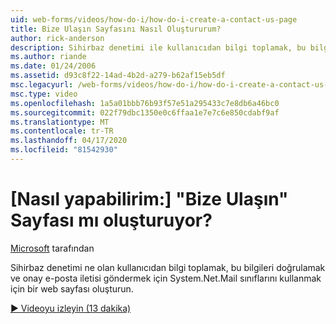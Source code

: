 ```yaml
---
uid: web-forms/videos/how-do-i/how-do-i-create-a-contact-us-page
title: Bize Ulaşın Sayfasını Nasıl Oluştururum?
author: rick-anderson
description: Sihirbaz denetimi ile kullanıcıdan bilgi toplamak, bu bilgileri doğrulamak ve bir confi göndermek için System.Net.Mail sınıfları kullanmak için bir web sayfası oluşturun ...
ms.author: riande
ms.date: 01/24/2006
ms.assetid: d93c8f22-14ad-4b2d-a279-b62af15eb5df
msc.legacyurl: /web-forms/videos/how-do-i/how-do-i-create-a-contact-us-page
msc.type: video
ms.openlocfilehash: 1a5a01bbb76b93f57e51a295433c7e8db6a46bc0
ms.sourcegitcommit: 022f79dbc1350e0c6ffaa1e7e7c6e850cdabf9af
ms.translationtype: MT
ms.contentlocale: tr-TR
ms.lasthandoff: 04/17/2020
ms.locfileid: "81542930"
---
```

# <a name="how-do-i-create-a-contact-us-page"></a>[Nasıl yapabilirim:] "Bize Ulaşın" Sayfası mı oluşturuyor?

[Microsoft](https://github.com/microsoft) tarafından

Sihirbaz denetimi ne olan kullanıcıdan bilgi toplamak, bu bilgileri doğrulamak ve onay e-posta iletisi göndermek için System.Net.Mail sınıflarını kullanmak için bir web sayfası oluşturun.

[&#9654; Videoyu izleyin (13 dakika)](https://channel9.msdn.com/Blogs/ASP-NET-Site-Videos/how-do-i-create-a-contact-us-page)
